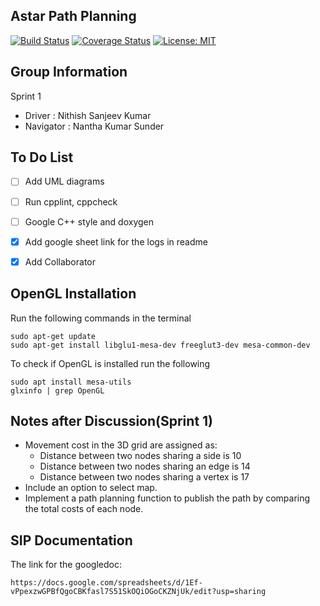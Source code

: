 ## Astar Path Planning

[![Build Status](https://travis-ci.org/NithishkumarS/Astar-Path_planning.svg?branch=master)](https://travis-ci.org/NithishkumarS/Astar-Path_planning)
[![Coverage Status](https://coveralls.io/repos/github/NithishkumarS/Astar-Path_planning/badge.svg?branch=master)](https://coveralls.io/github/NithishkumarS/Astar-Path_planning?branch=master)
[![License: MIT](https://img.shields.io/badge/License-MIT-yellow.svg)](https://opensource.org/licenses/MIT)

## Group Information

Sprint 1

 - Driver : Nithish Sanjeev Kumar
 - Navigator : Nantha Kumar Sunder

## To Do List

 - [ ]  Add UML diagrams 
 - [ ]  Run cpplint, cppcheck
 - [ ]  Google C++ style and doxygen
 - [x]  Add google sheet link for the logs in readme
 - [X]  Add Collaborator


## OpenGL Installation

Run the following commands in the terminal
```
sudo apt-get update
sudo apt-get install libglu1-mesa-dev freeglut3-dev mesa-common-dev
```

To check if OpenGL is installed run the following

```
sudo apt install mesa-utils
glxinfo | grep OpenGL
```

## Notes after Discussion(Sprint 1)

 - Movement cost in the 3D grid are assigned as:
	- Distance between two nodes sharing a side is 10
	- Distance between two nodes sharing an edge is 14
	- Distance between two nodes sharing a vertex is 17
 - Include an option to select map.
 - Implement a path planning function to publish the path by comparing the total costs of each node.


## SIP Documentation

The link for the googledoc:

```
https://docs.google.com/spreadsheets/d/1Ef-vPpexzwGPBfQgoCBKfasl7S51SkOQiOGoCKZNjUk/edit?usp=sharing
```


